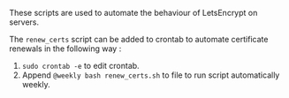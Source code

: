 These scripts are used to automate the behaviour of LetsEncrypt on servers. 

The `renew_certs` script can be added to crontab to automate certificate renewals in the following way :

1. `sudo crontab -e` to edit crontab.
2. Append `@weekly bash renew_certs.sh` to file to run script automatically weekly.